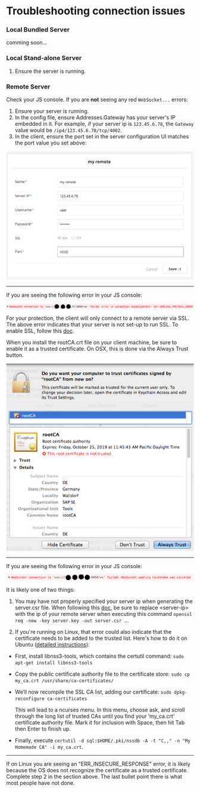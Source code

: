 Troubleshooting connection issues
=================================
### Local Bundled Server
comming soon...

### Local Stand-alone Server
1. Ensure the server is running.

### Remote Server
Check your JS console. If you are **not** seeing any red `WebSocket...` errors:

1. Ensure your server is running.
2. In the config file, ensure Addresses.Gateway has your server's IP embedded in it. For example, if your server ip is `123.45.6.78`, the `Gateway` value would be `/ip4/123.45.6.78/tcp/4002`.
3. In the client, ensure the port set in the server configuration UI matches the port value you set above:

![](https://github.com/OpenBazaar/openbazaar-desktop/blob/master/imgs/connectionIssues/setPortInUi.png)

---

If you are seeing the following error in your JS console:

![](https://github.com/OpenBazaar/openbazaar-desktop/blob/master/imgs/connectionIssues/sslProtocolError.png)

For your protection, the client will only connect to a remote server via SSL. The above error indicates that your server is not set-up to run SSL. To enable SSL, follow this [doc](https://github.com/OpenBazaar/openbazaar-go/blob/master/docs/ssl.md).

When you install the rootCA.crt file on your client machine, be sure to enable it as a trusted certificate. On OSX, this is done via the Always Trust button.

![](https://github.com/OpenBazaar/openbazaar-desktop/blob/master/imgs/connectionIssues/osxTrustCertificate.png)

---

If you are seeing the following error in your JS console:

![](https://github.com/OpenBazaar/openbazaar-desktop/blob/master/imgs/connectionIssues/sslBadHandshake.png)

It is likely one of two things:

1. You may have not properly specified your server ip when generating the server.csr file. When following this [doc](https://github.com/OpenBazaar/openbazaar-go/blob/master/docs/ssl.md), be sure to replace \<server-ip\> with the ip of your remote server when executing this command `openssl req -new -key server.key -out server.csr `...

2. If you're running on Linux, that error could also indicate that the certificate needs to be added to the trusted list. Here's how to do it on Ubuntu ([detailed instructions](http://blog.tkassembled.com/410/adding-a-certificate-authority-to-the-trusted-list-in-ubuntu/)):
  - First, install libnss3-tools, which contains the certutil command: `sudo apt-get install libnss3-tools`
  - Copy the public certificate authority file to the certificate store: `sudo cp my_ca.crt /usr/share/ca-certificates/`
  - We’ll now recompile the SSL CA list, adding our certificate: `sudo dpkg-reconfigure ca-certificates`
    
    This will lead to a ncurses menu. In this menu, choose ask, and scroll through the long list of trusted CAs until you   find your ‘my_ca.crt’ certificate authority file. Mark it for inclusion with Space, then hit Tab then Enter to finish up.

  - Finally, execute `certutil -d sql:$HOME/.pki/nssdb -A -t "C,," -n "My Homemade CA" -i my_ca.crt`.

---

If on Linux you are seeing an "ERR_INSECURE_RESPONSE" error, it is likely because the OS does not recognize the certificate as a trusted certificate. Complete step 2 in the section above. The last bullet point there is what most people have not done.

